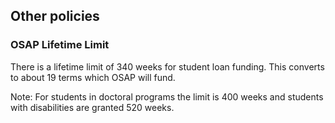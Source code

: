 ## Other policies

### OSAP Lifetime Limit

There is a lifetime limit of 340 weeks for student loan funding. This converts to about 19 terms which OSAP will fund.

Note: For students in doctoral programs the limit is 400 weeks and students with disabilities are granted 520 weeks.
